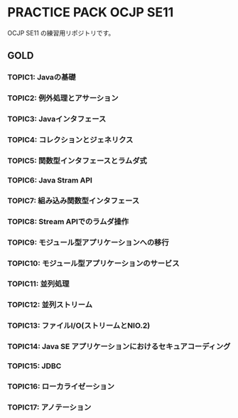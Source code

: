 # PRACTICE PACK OCJP SE11
OCJP SE11 の練習用リポジトリです。
## GOLD
### TOPIC1: Javaの基礎
### TOPIC2: 例外処理とアサーション
### TOPIC3: Javaインタフェース
### TOPIC4: コレクションとジェネリクス
### TOPIC5: 関数型インタフェースとラムダ式
### TOPIC6: Java Stram API
### TOPIC7: 組み込み関数型インタフェース
### TOPIC8: Stream APIでのラムダ操作
### TOPIC9: モジュール型アプリケーションへの移行
### TOPIC10: モジュール型アプリケーションのサービス
### TOPIC11: 並列処理
### TOPIC12: 並列ストリーム
### TOPIC13: ファイルI/O(ストリームとNIO.2)
### TOPIC14: Java SE アプリケーションにおけるセキュアコーディング
### TOPIC15: JDBC
### TOPIC16: ローカライゼーション
### TOPIC17: アノテーション
